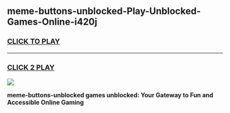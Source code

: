 
## meme-buttons-unblocked-Play-Unblocked-Games-Online-i420j
<h3>
<a href="https://premium76.site?title=meme-buttons-unblocked&ref=25A">CLICK TO PLAY</a></h3>
<hr>

<h3>
<a href="https://premium76.site?title=meme-buttons-unblocked&ref=25A">CLICK 2 PLAY</a>
  
</h3>

<a href="https://premium76.site?title=meme-buttons-unblocked&ref=25A"><img src="https://clearcache.store/games.png"></a>


**meme-buttons-unblocked games unblocked: Your Gateway to Fun and Accessible Online Gaming**
